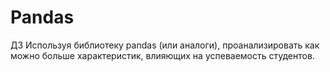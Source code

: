 # Pandas
ДЗ
Используя библиотеку pandas (или аналоги), проанализировать как можно больше характеристик, влияющих на успеваемость студентов.
